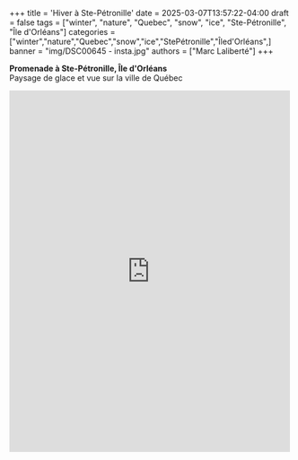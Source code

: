+++
title = 'Hiver à Ste-Pétronille'
date = 2025-03-07T13:57:22-04:00
draft = false
tags = ["winter", "nature", "Quebec", "snow", "ice", "Ste-Pétronille", "Île d'Orléans"]
categories = ["winter","nature","Quebec","snow","ice","StePétronille","Îled'Orléans",]
banner = "img/DSC00645 - insta.jpg"
authors = ["Marc Laliberté"]
+++


<b> Promenade à Ste-Pétronille, Île d'Orléans </b> <br>Paysage de glace et vue sur la ville de Québec 

<iframe src="https://www.facebook.com/plugins/post.php?href=https%3A%2F%2Fwww.facebook.com%2Fpermalink.php%3Fstory_fbid%3Dpfbid0iTN5su6UD5jZhN6SUyKNybh7gNfkXxpT3tpUfzCz8SXeRomwnTrYT3rVDUbAuxH2l%26id%3D61567037645807&show_text=true&width=500" width="500" height="645" style="border:none;overflow:hidden" scrolling="no" frameborder="0" allowfullscreen="true" allow="autoplay; clipboard-write; encrypted-media; picture-in-picture; web-share"></iframe>